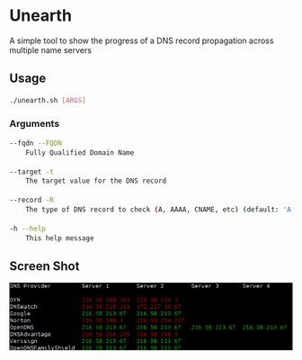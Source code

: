 # Unearth

A simple tool to show the progress of a DNS record propagation across multiple name servers

## Usage

```bash
./unearth.sh [ARGS]
```

### Arguments

```bash
--fqdn --FQDN
	Fully Qualified Domain Name

--target -t
	The target value for the DNS record

--record -R
	The type of DNS record to check (A, AAAA, CNAME, etc) (default: 'A')

-h --help
	This help message
```

## Screen Shot

![Example Output From Unearth](Screenshot.png)